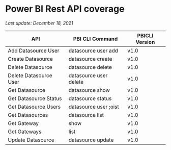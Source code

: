 # Power BI Rest API coverage

_Last update: December 18, 2021_

| API                    | PBI CLI Command        | PBICLI Version |
| ---------------------- | ---------------------- | -------------- |
| Add Datasource User    | datasource user add    | v1.0           |
| Create Datasource      | datasource create      | v1.0           |
| Delete Datasource      | datasource delete      | v1.0           |
| Delete Datasource User | datasource user delete | v1.0           |
| Get Datasource         | datasource show        | v1.0           |
| Get Datasource Status  | datasource status      | v1.0           |
| Get Datasource Users   | datasource user ;oist  | v1.0           |
| Get Datasources        | datasource list        | v1.0           |
| Get Gateway            | show                   | v1.0           |
| Get Gateways           | list                   | v1.0           |
| Update Datasource      | datasource update      | v1.0           |
